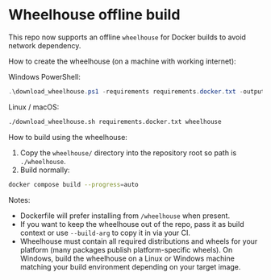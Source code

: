 # Wheelhouse offline build

This repo now supports an offline `wheelhouse` for Docker builds to avoid network dependency.

How to create the wheelhouse (on a machine with working internet):

Windows PowerShell:

```powershell
.\download_wheelhouse.ps1 -requirements requirements.docker.txt -output wheelhouse
```

Linux / macOS:

```bash
./download_wheelhouse.sh requirements.docker.txt wheelhouse
```

How to build using the wheelhouse:

1. Copy the `wheelhouse/` directory into the repository root so path is `./wheelhouse`.
2. Build normally:

```bash
docker compose build --progress=auto
```

Notes:

- Dockerfile will prefer installing from `/wheelhouse` when present.
- If you want to keep the wheelhouse out of the repo, pass it as build context or use `--build-arg` to copy it in via your CI.
- Wheelhouse must contain all required distributions and wheels for your platform (many packages publish platform-specific wheels). On Windows, build the wheelhouse on a Linux or Windows machine matching your build environment depending on your target image.
